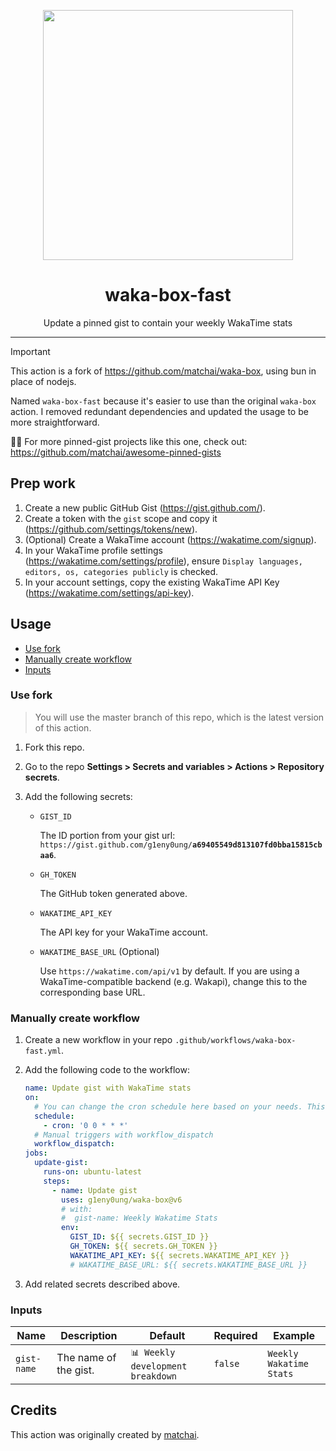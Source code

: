 <p align="center">
  <img width="400" src="https://user-images.githubusercontent.com/4658208/60469862-2e40bf00-9c2c-11e9-87f7-afe164648de4.png" />
</p>
<h1 align="center">waka-box-fast</h1>
<p align="center">Update a pinned gist to contain your weekly WakaTime stats</p>

---

> [!IMPORTANT]
> This action is a fork of <https://github.com/matchai/waka-box>, using bun in place of nodejs.
>
> Named `waka-box-fast` because it's easier to use than the original `waka-box` action.
> I removed redundant dependencies and updated the usage to be more straightforward.
>
> 📌✨ For more pinned-gist projects like this one, check out: <https://github.com/matchai/awesome-pinned-gists>

## Prep work

1. Create a new public GitHub Gist (<https://gist.github.com/>).
1. Create a token with the `gist` scope and copy it (<https://github.com/settings/tokens/new>).
1. (Optional) Create a WakaTime account (<https://wakatime.com/signup>).
1. In your WakaTime profile settings (<https://wakatime.com/settings/profile>), ensure `Display languages, editors, os, categories publicly` is checked.
1. In your account settings, copy the existing WakaTime API Key (<https://wakatime.com/settings/api-key>).

## Usage

- [Use fork](#use-fork)
- [Manually create workflow](#manually-create-workflow)
- [Inputs](#inputs)

### Use fork

> You will use the master branch of this repo, which is the latest version of this action.

1. Fork this repo.
1. Go to the repo **Settings > Secrets and variables > Actions > Repository secrets**.
1. Add the following secrets:

   - `GIST_ID`

     The ID portion from your gist url: `https://gist.github.com/g1eny0ung/`**`a69405549d813107fd0bba15815cbaa6`**.

   - `GH_TOKEN`

     The GitHub token generated above.

   - `WAKATIME_API_KEY`

     The API key for your WakaTime account.

   - `WAKATIME_BASE_URL` (Optional)

     Use `https://wakatime.com/api/v1` by default. If you are using a WakaTime-compatible backend (e.g. Wakapi), change this to the corresponding base URL.

### Manually create workflow

1. Create a new workflow in your repo `.github/workflows/waka-box-fast.yml`.
1. Add the following code to the workflow:

   ```yml
   name: Update gist with WakaTime stats
   on:
     # You can change the cron schedule here based on your needs. This will run daily at midnight.
     schedule:
       - cron: '0 0 * * *'
     # Manual triggers with workflow_dispatch
     workflow_dispatch:
   jobs:
     update-gist:
       runs-on: ubuntu-latest
       steps:
         - name: Update gist
           uses: g1eny0ung/waka-box@v6
           # with:
           #  gist-name: Weekly Wakatime Stats
           env:
             GIST_ID: ${{ secrets.GIST_ID }}
             GH_TOKEN: ${{ secrets.GH_TOKEN }}
             WAKATIME_API_KEY: ${{ secrets.WAKATIME_API_KEY }}
             # WAKATIME_BASE_URL: ${{ secrets.WAKATIME_BASE_URL }}
   ```

1. Add related secrets described above.

### Inputs

| Name        | Description           | Default                           | Required | Example                 |
| ----------- | --------------------- | --------------------------------- | -------- | ----------------------- |
| `gist-name` | The name of the gist. | `📊 Weekly development breakdown` | `false`  | `Weekly Wakatime Stats` |

## Credits

This action was originally created by [matchai](https://github.com/matchai).
